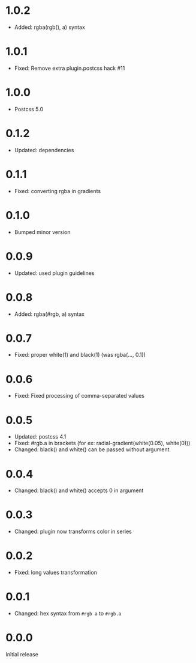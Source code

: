 # 1.0.2

- Added: rgba(rgb(), a) syntax

# 1.0.1

- Fixed: Remove extra plugin.postcss hack #11

# 1.0.0

- Postcss 5.0

# 0.1.2

- Updated: dependencies

# 0.1.1

- Fixed: converting rgba in gradients

# 0.1.0

- Bumped minor version

# 0.0.9

- Updated: used plugin guidelines

# 0.0.8

- Added: rgba(#rgb, a) syntax

# 0.0.7

- Fixed: proper white(1) and black(1) (was rgba(..., 0.1))

# 0.0.6

- Fixed: Fixed processing of comma-separated values

# 0.0.5

- Updated: postcss 4.1
- Fixed: #rgb.a in brackets (for ex: radial-gradient(white(0.05), white(0)))
- Changed: black() and white() can be passed without argument

# 0.0.4

- Changed: black() and white() accepts 0 in argument

# 0.0.3

- Changed: plugin now transforms color in series

# 0.0.2

- Fixed: long values transformation

# 0.0.1

- Changed: hex syntax from `#rgb a` to `#rgb.a`

# 0.0.0

Initial release
